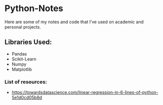 # Python-Notes

Here are some of my notes and code that I've used on academic and personal projects. 

## Libraries Used: 
- Pandas
- Scikit-Learn
- Numpy
- Matplotlib

### List of resources: 
- https://towardsdatascience.com/linear-regression-in-6-lines-of-python-5e1d0cd05b8d
